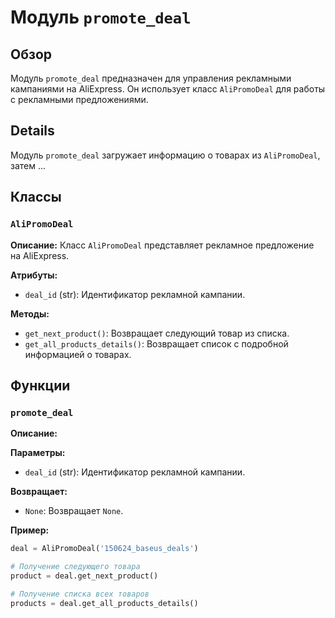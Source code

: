 # Модуль `promote_deal`

## Обзор

Модуль `promote_deal`  предназначен для управления рекламными кампаниями на AliExpress. Он использует класс `AliPromoDeal` для работы с рекламными предложениями. 

## Details

Модуль `promote_deal`  загружает информацию о товарах из `AliPromoDeal`, затем ... 

## Классы

### `AliPromoDeal`

**Описание:** Класс `AliPromoDeal`  представляет рекламное предложение на AliExpress. 

**Атрибуты:** 

- `deal_id` (str): Идентификатор рекламной кампании.

**Методы:**

- `get_next_product()`: Возвращает следующий товар из списка.
- `get_all_products_details()`: Возвращает список с подробной информацией о товарах.

## Функции

### `promote_deal`

**Описание:** 

**Параметры:**

- `deal_id` (str): Идентификатор рекламной кампании.

**Возвращает:**

- `None`: Возвращает `None`.

**Пример:**

```python
deal = AliPromoDeal('150624_baseus_deals')

# Получение следующего товара
product = deal.get_next_product()

# Получение списка всех товаров
products = deal.get_all_products_details()
```